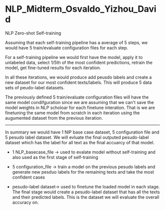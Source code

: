 # NLP_Midterm_Osvaldo_Yizhou_David
NLP Zero-shot Self-training


Assuming that each self-training pipeline has a average of 5 steps, we would have 5 train/evaluate configuration files for each step.

For a self-training pipeline we would first have the model, apply it to unlabeled data, select 1/5th of the most confident predictions, retrain the model, get fine-tuned results for each iteration. 

In all these iterations, we would produce add peusdo labels and create a new dataset for our most confident texts/labels. This will produce 5 data sets of peudo-label datasets.

The previously defined  5 train/evaluate configuration files will have the same model condifguration since we are assuming that we can't save the model weights in NLP scholoar for each finetune interation. That is we are finetuning the same model from scratch in each iteration using the augumented dataset from the previous iteration.

----

In summary we would have 1 NlP base case dataset, 5 configuration file and 5 pesudo label dataset. We will evluate the final outputed pesudo-label dataset which has the label for all text as the final accuarcy of that model. 

- 1 NLP_basecase_file -> used to evalate model without self-training and also used as the first stage of self-training

- 5 configuration_file -> train a model on the previous pesudo labels and generate new pesduo labels for the remaining texts and take the most confident cases

- pesudo-label dataset-> used to finetune the loaded model in each stage. The final stage would create a pesudo-label dataset that has all the texts and their predicted labels. This is the dataset we will evaluate the overall accuracy on.


